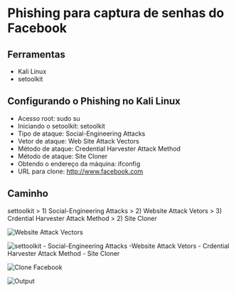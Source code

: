 # Phishing para captura de senhas do Facebook

## Ferramentas
- Kali Linux
- setoolkit
  
## Configurando o Phishing no Kali Linux
- Acesso root: sudo su
- Iniciando o setoolkit: setoolkit
- Tipo de ataque: Social-Engineering Attacks
- Vetor de ataque: Web Site Attack Vectors
- Método de ataque: Credential Harvester Attack Method 
- Método de ataque: Site Cloner
- Obtendo o endereço da máquina: ifconfig
- URL para clone: http://www.facebook.com

## Caminho
settoolkit > 1) Social-Engineering Attacks > 2) Website Attack Vetors > 3) Crdential Harvester Attack Method > 2) Site Cloner

![Website Attack Vectors](https://github.com/user-attachments/assets/113069c1-5d0f-4577-bd19-106427ea8dd8)

![settoolkit - Social-Engineering Attacks -Website Attack Vetors - Crdential Harvester Attack Method - Site Cloner](https://github.com/user-attachments/assets/60be9c5f-afc7-4e5d-8895-77eccbe5f875)

![Clone Facebook](https://github.com/user-attachments/assets/8191e601-aff4-477a-8f8e-9f13a40d3dd7)

![Output](https://github.com/user-attachments/assets/4e6ad1b1-f078-468a-b5bd-06257c10e725)

